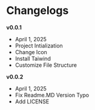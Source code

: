 # Changelogs

**v0.0.1**
- April 1, 2025
- Project Intialization
- Change Icon
- Install Taiwind
- Customize File Structure

**v0.0.2**
- April 1, 2025
- Fix Readme.MD Version Typo
- Add LICENSE